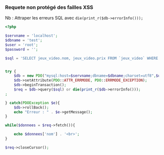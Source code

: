 ### Requete non protégé des failles XSS

Nb : Attraper les erreurs SQL avec `die(print_r($db->errorInfo()));`

```php
<?php

$servname = 'localhost';
$dbname = 'test';
$user = 'root';
$password = '';

$sql = 'SELECT jeux_video.nom, jeux_video.prix FROM `jeux_video` WHERE jeux_video.possesseur = \'Florent\' ORDER BY jeux_video.prix DESC LIMIT 0, 5';


try {
    $db = new PDO("mysql:host=$servname;dbname=$dbname;charset=utf8",$user,$password);
    $db->setAttribute(PDO::ATTR_ERRMODE, PDO::ERRMODE_EXCEPTION);
    $db->beginTransaction();
    $req = $db->query($sql) or die(print_r($db->errorInfo()));
;

} catch(PDOException $e){
    $db->rollBack();
    echo "Erreur : " . $e->getMessage();
}

while($donnees = $req->fetch()){

    echo $donnees['nom'] . '<br>';
}

$req->closeCursor();
```
